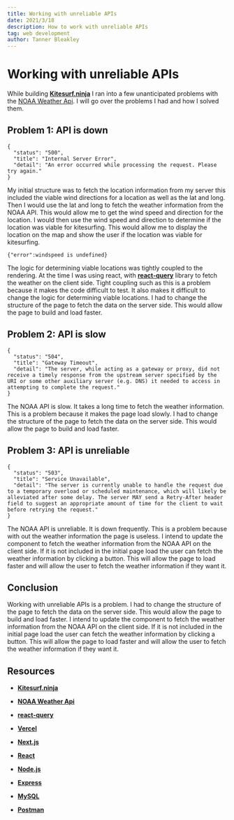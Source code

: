 ```yaml
---
title: Working with unreliable APIs
date: 2021/3/18
description: How to work with unreliable APIs
tag: web development
author: Tanner Bleakley
---
```


# Working with unreliable APIs

While building [**Kitesurf.ninja**](https://ninja-iota.vercel.app/) I ran into a few unanticipated problems with the [NOAA Weather Api](https://www.weather.gov/documentation/services-web-api). I will go over the problems I had and how I solved them.

## Problem 1: API is down

```
{
  "status": "500",
  "title": "Internal Server Error",
  "detail": "An error occurred while processing the request. Please try again."
}
```

My initial structure was to fetch the location information from my server this included the viable wind directions for a location as well as the lat and long. Then I would use the lat and long to fetch the weather information from the NOAA API. This would allow me to get the wind speed and direction for the location. I would then use the wind speed and direction to determine if the location was viable for kitesurfing. This would allow me to display the location on the map and show the user if the location was viable for kitesurfing.

```
{"error":windspeed is undefined}
```

The logic for determining viable locations was tightly coupled to the rendering. At the time I was using react, with [**react-query**](https://react-query.tanstack.com/) library to fetch the weather on the client side. Tight coupling such as this is a problem because it makes the code difficult to test. It also makes it difficult to change the logic for determining viable locations. I had to change the structure of the page to fetch the data on the server side. This would allow the page to build and load faster.

## Problem 2: API is slow

```
{
  "status": "504",
  "title": "Gateway Timeout",
  "detail": "The server, while acting as a gateway or proxy, did not receive a timely response from the upstream server specified by the URI or some other auxiliary server (e.g. DNS) it needed to access in attempting to complete the request."
}
```

The NOAA API is slow. It takes a long time to fetch the weather information. This is a problem because it makes the page load slowly. I had to change the structure of the page to fetch the data on the server side. This would allow the page to build and load faster.

## Problem 3: API is unreliable

```
{
  "status": "503",
  "title": "Service Unavailable",
  "detail": "The server is currently unable to handle the request due to a temporary overload or scheduled maintenance, which will likely be alleviated after some delay. The server MAY send a Retry-After header field to suggest an appropriate amount of time for the client to wait before retrying the request."
}
```

The NOAA API is unreliable. It is down frequently. This is a problem because with out the weather information the page is useless. I intend to update the component to fetch the weather information from the NOAA API on the client side. If it is not included in the initial page load the user can fetch the weather information by clicking a button. This will allow the page to load faster and will allow the user to fetch the weather information if they want it.

## Conclusion

Working with unreliable APIs is a problem. I had to change the structure of the page to fetch the data on the server side. This would allow the page to build and load faster. I intend to update the component to fetch the weather information from the NOAA API on the client side. If it is not included in the initial page load the user can fetch the weather information by clicking a button. This will allow the page to load faster and will allow the user to fetch the weather information if they want it.

## Resources

- [**Kitesurf.ninja**](https://ninja-iota.vercel.app/)

- [**NOAA Weather Api**](https://www.weather.gov/documentation/services-web-api)

- [**react-query**](https://react-query.tanstack.com/)

- [**Vercel**](https://vercel.com/)

- [**Next.js**](https://nextjs.org/)

- [**React**](https://reactjs.org/)

- [**Node.js**](https://nodejs.org/en/)

- [**Express**](https://expressjs.com/)

- [**MySQL**](https://www.mysql.com/)

- [**Postman**](https://www.postman.com/)
